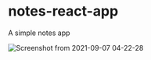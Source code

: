 # notes-react-app
A simple notes app

![Screenshot from 2021-09-07 04-22-28](https://user-images.githubusercontent.com/50331419/132599418-cae750e3-fd55-41e4-ad65-45c24e0072ae.png)
